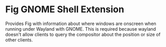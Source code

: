 # Fig GNOME Shell Extension

Provides Fig with information about where windows are onscreen when running
under Wayland with GNOME. This is required because wayland doesn't allow clients
to query the compositor about the position or size of other clients.


